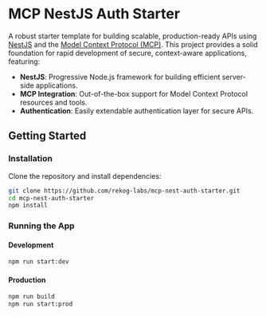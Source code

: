# MCP NestJS Auth Starter

A robust starter template for building scalable, production-ready APIs using [NestJS](https://nestjs.com/) and the [Model Context Protocol (MCP)](https://github.com/rekog-labs/model-context-protocol). This project provides a solid foundation for rapid development of secure, context-aware applications, featuring:

- **NestJS**: Progressive Node.js framework for building efficient server-side applications.
- **MCP Integration**: Out-of-the-box support for Model Context Protocol resources and tools.
- **Authentication**: Easily extendable authentication layer for secure APIs.

## Getting Started

### Installation

Clone the repository and install dependencies:

```bash
git clone https://github.com/rekog-labs/mcp-nest-auth-starter.git
cd mcp-nest-auth-starter
npm install
```

### Running the App

#### Development
```bash
npm run start:dev
```

#### Production
```bash
npm run build
npm run start:prod
```
